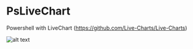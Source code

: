 # PsLiveChart
Powershell with LiveChart (https://github.com/Live-Charts/Live-Charts)

![alt text](https://raw.githubusercontent.com/dev4sys/PsLiveChart/master/screenshot.JPG)
